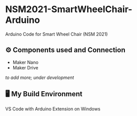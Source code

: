 # NSM2021-SmartWheelChair-Arduino

Arduino Code for Smart Wheel Chair (NSM 2021)

## ⚙️ Components used and Connection

* Maker Nano
* Maker Drive

*to add more; under development*

## 🖥️ My Build Environment

VS Code with Arduino Extension on Windows
